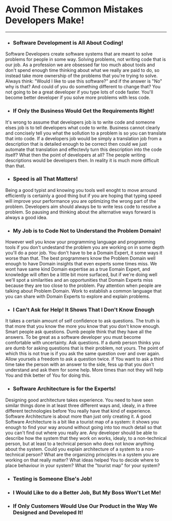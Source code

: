 # Avoid These Common Mistakes Developers Make!
---
 - ### Software Development is All About Coding!

Software Developers create software systems that are meant to solve problems for people in some way. Solving problems, not writing code that is our job. As a profession we are obsessed far too much about tools and don't spend enough time thinking about what we really are paid to do, so instead take more ownership of the problems that you're trying to solve. Always think: "Would I like to use this software?" and if the answer is "No" why is that? And could of you do something different to change that? You not going to be a great developer if you type lots of code faster. You'll become better developer if you solve more problems with less code.

 - ### If Only the Business Would Get the Requirements Right!
 
It's wrong to assume that developers job is to write code and someone elses job is to tell developers what code to write. Business cannot clearly and concisely tell you what the sollution to a problem is so you can translate that into code. If a developers job would be simply a translation job from a description that is detailed enough to be correct then could we just automate that translation and effectevly turn this description into the code itself? What then the point of developers at all? The people writing descriptions would be developers then. In reality it is much more difficult than that.
 
 - ### Speed is all That Matters!

Being a good typist and knowing you tools well enoght to move arround efficiently is certainly a good thing but if you are hoping that typing speed will improve your performance you are optimizing the wrong part of the problem. Developers aim should always be to write less code to resolve a problem. So pausing and thinking about the alternative ways forward is always a good idea.

 - ### My Job is to Code Not to Understand the Problem Domain!

However well you know your programming language and programming tools if you don't undestand the problem you are working on in some depth you'll do a poor job. You don't have to be a Domain Expert, it some ways it worse than that. The best programmers know the Problem Domain well enough to have Domain insights that even experts some times miss. We wont have same kind Domain expertise as a true Eomain Expert, and knowledge will often be a little bit more surfaced, but if we're doing well we'll spot a similarities and an opportunities that Domain Experts miss because they are too close to the problem. Pay attention when people are talking about Problem Domain. Work to establish a common language that you can share with Domain Experts to explore and explain problems.

 - ### I Can't Ask for Help! It Shows That I Don't Know Enough

It takes a certain amount of self confidence to ask questions. The truth is that more that you know the more you know that you don't know enough. Smart people ask questions. Dumb people think that they have all the answers. To be great as a software developer you must become comfortable with uncertainty. Ask questions. If a dumb person thinks you are dumb for asking questions that is their problem, not yours. The point of which this is not true is if you ask the same question over and over again. Allow yoursels a freedom to ask a question twice. if You want to ask a third time take the person with an answer to the side, fess up that you don't understand and ask them for some help. More times than not they will help You and thik better of You for doing this.

 - ### Software Architecture is for the Experts!
 
Designing good architecture takes experience. You need to have seen similar things done in at least three different ways and, idealy, in a three different technologies before You really have that kind of experience. Software Architecture is about more than just only creating it. A good Software Architecture is a bit like a tourist map of a system: it shows you enough to find your way around without going into too much detail so that you can't find out where you really are. Any developer should be able to describe how the system that they work on works, idealy, to a non-technical person, but at least to a technical person who does not know anything about the system. Could you explain architecture of a system to a non-technical person? What are the organizing principles in a system you are working on that really matter? What ideas helped You to decide where to place behaviour in your system? What the "tourist map" for your system? 
 
 - ### Testing is Someone Else's Job!
 - ### I Would Like to do a Better Job, But My Boss Won't Let Me!
 - ### If Only Customers Would Use Our Product in the Way We Designed and Developed It!

